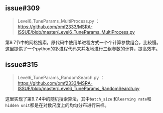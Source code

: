 ## issue#309

>Level6_TuneParams_MultiProcess.py ：<https://github.com/omf2333/MSRA-ISSUE/blob/master/Level6_TuneParams_MultiProcess.py>

第9.7节中的网格搜索，原代码中使用单进程方式一个个计算参数组合，比较慢。这里提供了一个python的多进程代码来并发地进行三组参数的计算，提高效率。

## issue#315

>Level6_TuneParams_RandomSearch.py ：<https://github.com/omf2333/MSRA-ISSUE/blob/master/Level6_TuneParams_RandomSearch.py>

这里实现了第9.7.4中的随机搜索算法，其中`batch_size` 和`learning rate`和`hidden unit`都是在对数尺度上的均匀分布进行采样。

